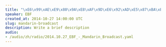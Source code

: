```yaml
--- 
title: "\xE6\x99\xAE\xE9\x80\x9A\xE8\xAF\x9D\xE6\x92\xAD\xE5\x87\xBA\xE7\x9A\x842014\xE5\xB9\xB410\xE6\x9C\x8827\xE6\x97\xA5"
speaker: EBF
created_at: 2014-10-27 14:00:00 UTC
slug: mandarin-broadcast
description: Write a brief description
audio: 
- /audio/zh/radio/2014.10.27_EBF_-_Mandarin_Broadcast.yaml
---
```

